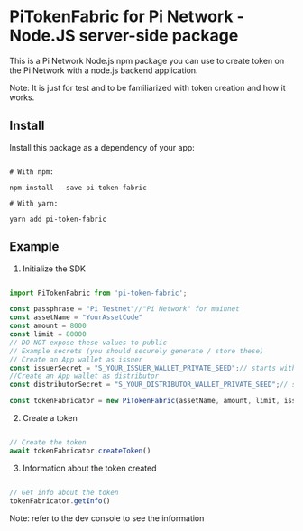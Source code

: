 # PiTokenFabric for Pi Network - Node.JS server-side package


This is a Pi Network Node.js npm package you can use to create token on the Pi Network with a node.js backend application.

Note: It is just for test and to be familiarized with token creation and how it works.

## Install


Install this package as a dependency of your app:


```shell

# With npm:

npm install --save pi-token-fabric

# With yarn:

yarn add pi-token-fabric

```


## Example


1. Initialize the SDK

```javascript

import PiTokenFabric from 'pi-token-fabric';

const passphrase = "Pi Testnet"//"Pi Network" for mainnet
const assetName = "YourAssetCode"
const amount = 8000
const limit = 80000
// DO NOT expose these values to public
// Example secrets (you should securely generate / store these)
// Create an App wallet as issuer
const issuerSecret = "S_YOUR_ISSUER_WALLET_PRIVATE_SEED";// starts with S
//Create an App wallet as distributor
const distributorSecret = "S_YOUR_DISTRIBUTOR_WALLET_PRIVATE_SEED";// starts with S

const tokenFabricator = new PiTokenFabric(assetName, amount, limit, issuerSecret, distributorSecret, passphrase)

```


2. Create a token

```javascript

// Create the token
await tokenFabricator.createToken()

```

3. Information about the token created

```javascript

// Get info about the token
tokenFabricator.getInfo()

```
Note: refer to the dev console to see the information
